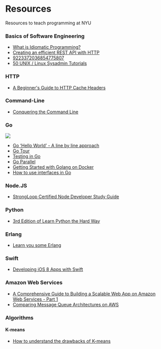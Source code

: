 # Resources
Resources to teach programming at NYU

### Basics of Software Engineering

- [What is Idiomatic Programming?](http://mrjoelkemp.com/2013/05/what-is-idiomatic-programming/)
- [Creating an efficient REST API with HTTP](http://mark-kirby.co.uk/2013/creating-a-true-rest-api/)
- [9223372036854775807](https://en.wikipedia.org/wiki/9223372036854775807)
- [50 UNIX / Linux Sysadmin Tutorials](http://www.thegeekstuff.com/2010/12/50-unix-linux-sysadmin-tutorials/)

### HTTP

- [A Beginner's Guide to HTTP Cache Headers](http://www.mobify.com/blog/beginners-guide-to-http-cache-headers/)

### Command-Line 

- [Conquering the Command Line](http://conqueringthecommandline.com/book)

### Go

![](https://software.intel.com/sites/default/files/styles/media_thumbnail/public/gophercolor_0.png?itok=WqZLYcFe)

- [Go ‘Hello World’ - A line by line approach](http://golangtutorials.blogspot.com/2011/05/very-simple-go-hello-world-line-by-line.html)
- [Go Tour](http://tour.golang.org/)
- [Testing in Go](http://openmymind.net/Testing-In-Go/)
- [Go Parallel](https://software.intel.com/en-us/blogs/2013/06/18/go-parallel)
- [Getting Started with Golang on Docker](http://blog.tutum.co/2015/01/27/getting-started-with-golang-on-docker/)
- [How to use interfaces in Go](http://jordanorelli.com/post/32665860244/how-to-use-interfaces-in-go)

### Node.JS

- [StrongLoop Certified Node Developer Study Guide](http://strongloop.com/node-js/certification/scnd-study-guide)

### Python

- [3rd Edition of Learn Python the Hard Way](http://learnpythonthehardway.org/book/)

### Erlang

- [Learn you some Erlang](http://learnyousomeerlang.com/content)

### Swift

- [Developing iOS 8 Apps with Swift](https://itunes.apple.com/us/course/developing-ios-8-apps-swift/id961180099)

### Amazon Web Services

- [A Comprehensive Guide to Building a Scalable Web App on Amazon Web Services - Part 1](https://www.airpair.com/aws/posts/building-a-scalable-web-app-on-amazon-web-services-p1)
- [Comparing Message Queue Architectures on AWS](http://tech.forter.com/comparing-message-queue-architectures-on-aws/)

### Algorithms

#### K-means

- [How to understand the drawbacks of K-means](http://stats.stackexchange.com/questions/133656/how-to-understand-the-drawbacks-of-k-means)

